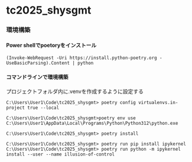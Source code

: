 # tc2025_shysgmt






### 環境構築

#### Power shellでpoetoryをインストール 
```
(Invoke-WebRequest -Uri https://install.python-poetry.org -UseBasicParsing).Content | python
```

#### コマンドラインで環境構築

プロジェクトフォルダ内に.venvを作成するように設定する
```
C:\Users\User1\Code\tc2025_shysgmt> poetry config virtualenvs.in-project true --local
```

```
C:\Users\User1\Code\tc2025_shysgmt>poetry env use C:\Users\User1\AppData\Local\Programs\Python\Python312\python.exe
```


```
C:\Users\User1\Code\tc2025_shysgmt> poetry install
```


```
C:\Users\User1\Code\tc2025_shysgmt> poetry run pip install ipykernel
C:\Users\User1\Code\tc2025_shysgmt> poetry run python -m ipykernel install --user --name illusion-of-control
```
